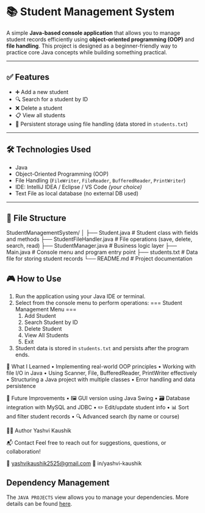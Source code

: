 # 📚 Student Management System

A simple **Java-based console application** that allows you to manage student records efficiently using **object-oriented programming (OOP)** and **file handling**. This project is designed as a beginner-friendly way to practice core Java concepts while building something practical.

---

## ✅ Features

- ➕ Add a new student  
- 🔍 Search for a student by ID  
- ❌ Delete a student  
- 📋 View all students  
- 💾 Persistent storage using file handling (data stored in `students.txt`)

---

## 🛠️ Technologies Used

- Java  
- Object-Oriented Programming (OOP)  
- File Handling (`FileWriter`, `FileReader`, `BufferedReader`, `PrintWriter`)  
- IDE: IntelliJ IDEA / Eclipse / VS Code *(your choice)*  
- Text File as local database (no external DB used)

---

## 📁 File Structure
StudentManagementSystem/
│
├── Student.java               # Student class with fields and methods
├── StudentFileHandler.java    # File operations (save, delete, search, read)
├── StudentManager.java        # Business logic layer
├── Main.java                  # Console menu and program entry point
├── students.txt               # Data file for storing student records
└── README.md                  # Project documentation


## 🎮 How to Use

1. Run the application using your Java IDE or terminal.
2. Select from the console menu to perform operations:
=== Student Management Menu ===
	1.	Add Student
	2.	Search Student by ID
	3.	Delete Student
	4.	View All Students
	5.	Exit
3. Student data is stored in `students.txt` and persists after the program ends.

🧠 What I Learned
	•	Implementing real-world OOP principles
	•	Working with file I/O in Java
	•	Using Scanner, File, BufferedReader, PrintWriter effectively
	•	Structuring a Java project with multiple classes
	•	Error handling and data persistence

 🌟 Future Improvements
	•	🖼️ GUI version using Java Swing
	•	🗃️ Database integration with MySQL and JDBC
	•	✏️ Edit/update student info
	•	📊 Sort and filter student records
	•	🔍 Advanced search (by name or course)


🙋‍♀️ Author
Yashvi Kaushik


📬 Contact
Feel free to reach out for suggestions, questions, or collaboration!

📧 yashvikaushik2525@gmail.com
🔗 in/yashvi-kaushik






## Dependency Management

The `JAVA PROJECTS` view allows you to manage your dependencies. More details can be found [here](https://github.com/microsoft/vscode-java-dependency#manage-dependencies).
